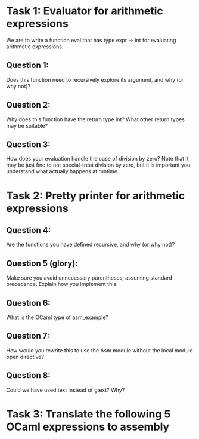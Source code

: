 # Task 1: Evaluator for arithmetic expressions

We are to write a function eval that has type expr -> int for evaluating arithmetic expressions.

## Question 1:
Does this function need to recursively explore its argument, and why (or why not)?

## Question 2:
Why does this function have the return type int? What other return types may be suitable?

## Question 3:
How does your evaluation handle the case of division by zero? Note that it may be just fine to not special-treat division by zero, but it is important you understand what actually happens at runtime.

# Task 2: Pretty printer for arithmetic expressions

## Question 4:
Are the functions you have defined recursive, and why (or why not)?

## Question 5 (glory):
Make sure you avoid unnecessary parentheses, assuming standard precedence. Explain how you implement this.

## Question 6:
What is the OCaml type of asm_example?

## Question 7:
How would you rewrite this to use the Asm module without the local module open directive?

## Question 8:
Could we have used text instead of gtext? Why?

# Task 3: Translate the following 5 OCaml expressions to assembly
